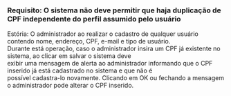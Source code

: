 ### **Requisito: O sistema não deve permitir que haja duplicação de CPF independente do perfil assumido pelo usuário**  

Estória:
O administrador ao realizar o cadastro de qualquer usuário contendo nome, endereço, CPF, e-mail e tipo de usuário.  
Durante está operação, caso o administrador insira um CPF já existente no sistema, ao clicar em salvar o sistema deve  
exibir uma mensagem de alerta ao administrador informando que o CPF inserido já está cadastrado no sistema e que não é  
possível cadastra-lo novamente. Clicando em OK ou fechando a mensagem o administrador pode alterar o CPF inserido.


